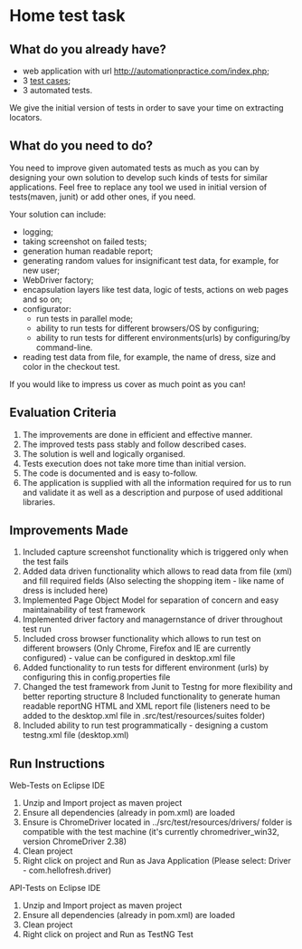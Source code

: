 # Home test task

**What do you already have?**
-----
 * web application with url http://automationpractice.com/index.php;
 * 3 [test cases](TESTCASES.md);
 * 3 automated tests.
 
We give the initial version of tests in order to save your time on extracting locators. 

**What do you need to do?**
----
You need to improve given automated tests as much as you can by designing your own solution to develop such kinds of tests for similar applications.
Feel free to replace any tool we used in initial version of tests(maven, junit) or add other ones, if you need.

Your solution can include:
* logging;
* taking screenshot on failed tests;
* generation human readable report;
* generating random values for insignificant test data, for example, for new user;
* WebDriver factory;
* encapsulation layers like test data, logic of tests, actions on web pages and so on;
* configurator:
  * run tests in parallel mode;
  * ability to run tests for different browsers/OS by configuring;
  * ability to run tests for different environments(urls) by configuring/by command-line.
* reading test data from file, for example, the name of dress, size and color in the checkout test.

If you would like to impress us cover as much point as you can!

**Evaluation Criteria**
-------------------
1. The improvements are done in efficient and effective manner.
2. The improved tests pass stably and follow described cases.
3. The solution is well and logically organised.
4. Tests execution does not take more time than initial version.
5. The code is documented and is easy to-follow.
6. The application is supplied with all the information required for us to run and validate it as well as a description and purpose of used additional libraries.


**Improvements Made**
-------------------
1.	Included capture screenshot functionality which is triggered only when the test fails
2.	Added data driven functionality which allows to read data from file (xml) and fill required fields (Also selecting the shopping item - 	like name of dress is included here)
3.	Implemented Page Object Model for separation of concern and easy maintainability of test framework
4.	Implemented driver factory and managernstance of driver throughout test run
5. 	Included cross browser functionality which allows to run test on different browsers (Only Chrome, Firefox and IE are currently 	configured) - value can be configured in desktop.xml file
6.	Added functionality to run tests for different environment (urls) by configuring this in config.properties file
7.	Changed the test framework from Junit to Testng for more flexibility and better reporting structure
8	Included functionality to generate human readable reportNG HTML and XML report file (listeners need to be added to the desktop.xml file 	in .src/test/resources/suites folder)
9.	Included ability to run test programmatically - designing a custom testng.xml file (desktop.xml)


**Run Instructions**
-------------------
Web-Tests on Eclipse IDE 
1. 	Unzip and Import project as maven project
2. 	Ensure all dependencies (already in pom.xml) are loaded
3. 	Ensure is ChromeDriver located in ../src/test/resources/drivers/ folder is compatible with the test machine (it's currently 	chromedriver_win32, version ChromeDriver 2.38)
4. 	Clean project
5. 	Right click on project and Run as Java Application (Please select: Driver - com.hellofresh.driver)

API-Tests on Eclipse IDE
1. 	Unzip and Import project as maven project
2. 	Ensure all dependencies (already in pom.xml) are loaded
3. 	Clean project
4. 	Right click on project and Run as TestNG Test